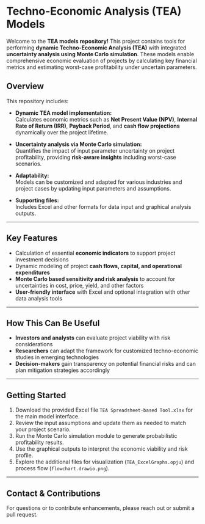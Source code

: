 # Techno-Economic Analysis (TEA) Models

Welcome to the **TEA models repository!** This project contains tools for performing **dynamic Techno-Economic Analysis (TEA)** with integrated **uncertainty analysis using Monte Carlo simulation**. These models enable comprehensive economic evaluation of projects by calculating key financial metrics and estimating worst-case profitability under uncertain parameters.


## Overview
This repository includes:

- **Dynamic TEA model implementation:**  
  Calculates economic metrics such as **Net Present Value (NPV)**, **Internal Rate of Return (IRR)**, **Payback Period**, and **cash flow projections** dynamically over the project lifetime.

- **Uncertainty analysis via Monte Carlo simulation:**  
  Quantifies the impact of input parameter uncertainty on project profitability, providing **risk-aware insights** including worst-case scenarios.

- **Adaptability:**  
  Models can be customized and adapted for various industries and project cases by updating input parameters and assumptions.

- **Supporting files:**  
  Includes Excel and other formats for data input and graphical analysis outputs.

---

## Key Features

- Calculation of essential **economic indicators** to support project investment decisions  
- Dynamic modeling of project **cash flows, capital, and operational expenditures**  
- **Monte Carlo based sensitivity and risk analysis** to account for uncertainties in cost, price, yield, and other factors  
- **User-friendly interface** with Excel and optional integration with other data analysis tools

---

## How This Can Be Useful

- **Investors and analysts** can evaluate project viability with risk considerations  
- **Researchers** can adapt the framework for customized techno-economic studies in emerging technologies  
- **Decision-makers** gain transparency on potential financial risks and can plan mitigation strategies accordingly

---

## Getting Started

1. Download the provided Excel file `TEA Spreadsheet-based Tool.xlsx` for the main model interface.  
2. Review the input assumptions and update them as needed to match your project scenario.  
3. Run the Monte Carlo simulation module to generate probabilistic profitability results.  
4. Use the graphical outputs to interpret the economic viability and risk profile.  
5. Explore the additional files for visualization (`TEA_ExcelGraphs.opju`) and process flow (`flowchart.drawio.png`).

---

## Contact & Contributions

For questions or to contribute enhancements, please reach out or submit a pull request.
